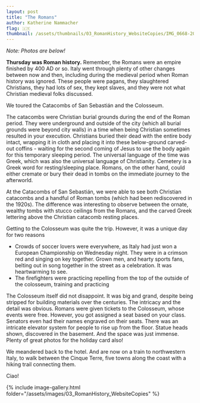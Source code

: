 ```yaml
---
layout: post
title: "The Romans"
author: Katherine Nammacher
flag: 🇮🇹
thumbnail: /assets/thumbnails/03_RomanHistory_WebsiteCopies/IMG_0668-20.jpg
---
```


_Note: Photos are below!_

**Thursday was Roman history.** Remember, the Romans were an empire finished by 400 AD or so. Italy went through plenty of other changes between now and then, including during the medieval period when Roman history was ignored. These people were pagans, they slaughtered Christians, they had lots of sex, they kept slaves, and they were not what Christian medieval folks discussed.

We toured the Catacombs of San Sebastián and the Colosseum.

The catacombs were Christian burial grounds during the end of the Roman period. They were underground and outside of the city (which all burial grounds were beyond city walls) in a time when being Christian sometimes resulted in your execution. Christians buried their dead with the entire body intact, wrapping it in cloth and placing it into these below-ground carved-out coffins - waiting for the second coming of Jesus to use the body again for this temporary sleeping period. The universal language of the time was Greek, which was also the universal language of Christianity. Cemetery is a Greek word for resting/sleeping place. Romans, on the other hand, could either cremate or bury their dead in tombs on the immediate journey to the afterworld.

At the Catacombs of San Sebastián, we were able to see both Christian catacombs and a handful of Roman tombs (which had been rediscovered in the 1920s). The difference was interesting to observe between the ornate, wealthy tombs with stucco ceilings from the Romans, and the carved Greek lettering above the Christian catacomb resting places.

Getting to the Colosseum was quite the trip. However, it was a unique day for two reasons

- Crowds of soccer lovers were everywhere, as Italy had just won a European Championship on Wednesday night. They were in a crimson red and singing on key together. Grown men, and hearty sports fans, belting out in song together in the street as a celebration. It was heartwarming to see.
- The firefighters were practicing repelling from the top of the outside of the colosseum, training and practicing

The Colosseum itself did not disappoint. It was big and grand, despite being stripped for building materials over the centuries. The intricacy and the detail was obvious. Romans were given tickets to the Colosseum, whose events were free. However, you got assigned a seat based on your class. Senators even had their names engraved on their seats. There was an intricate elevator system for people to rise up from the floor. Statue heads shown, discovered in the basement. And the space was just immense. Plenty of great photos for the holiday card also!

We meandered back to the hotel. And are now on a train to northwestern Italy, to walk between the Cinque Terre, five towns along the coast with a hiking trail connecting them.

Ciao!

{% include image-gallery.html folder="/assets/images/03_RomanHistory_WebsiteCopies" %}
